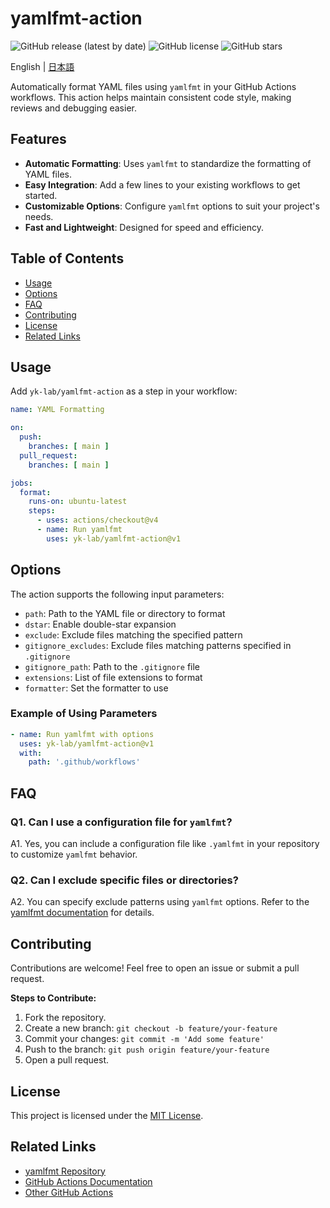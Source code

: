 # yamlfmt-action

![GitHub release (latest by date)](https://img.shields.io/github/v/release/yk-lab/yamlfmt-action)
![GitHub license](https://img.shields.io/github/license/yk-lab/yamlfmt-action)
![GitHub stars](https://img.shields.io/github/stars/yk-lab/yamlfmt-action?style=social)

English | [日本語](README.ja.md)

Automatically format YAML files using `yamlfmt` in your GitHub Actions workflows. This action helps maintain consistent code style, making reviews and debugging easier.

## Features

- **Automatic Formatting**: Uses `yamlfmt` to standardize the formatting of YAML files.
- **Easy Integration**: Add a few lines to your existing workflows to get started.
- **Customizable Options**: Configure `yamlfmt` options to suit your project's needs.
- **Fast and Lightweight**: Designed for speed and efficiency.

## Table of Contents

- [Usage](#usage)
- [Options](#options)
- [FAQ](#faq)
- [Contributing](#contributing)
- [License](#license)
- [Related Links](#related-links)

## Usage

Add `yk-lab/yamlfmt-action` as a step in your workflow:

```yaml
name: YAML Formatting

on:
  push:
    branches: [ main ]
  pull_request:
    branches: [ main ]

jobs:
  format:
    runs-on: ubuntu-latest
    steps:
      - uses: actions/checkout@v4
      - name: Run yamlfmt
        uses: yk-lab/yamlfmt-action@v1
```

## Options

The action supports the following input parameters:

- `path`: Path to the YAML file or directory to format
- `dstar`: Enable double-star expansion
- `exclude`: Exclude files matching the specified pattern
- `gitignore_excludes`: Exclude files matching patterns specified in `.gitignore`
- `gitignore_path`: Path to the `.gitignore` file
- `extensions`: List of file extensions to format
- `formatter`: Set the formatter to use

### Example of Using Parameters

```yaml
- name: Run yamlfmt with options
  uses: yk-lab/yamlfmt-action@v1
  with:
    path: '.github/workflows'
```

## FAQ

### Q1. Can I use a configuration file for `yamlfmt`?

A1. Yes, you can include a configuration file like `.yamlfmt` in your repository to customize `yamlfmt` behavior.

### Q2. Can I exclude specific files or directories?

A2. You can specify exclude patterns using `yamlfmt` options. Refer to the [yamlfmt documentation](https://github.com/google/yamlfmt) for details.

## Contributing

Contributions are welcome! Feel free to open an issue or submit a pull request.

**Steps to Contribute:**

1. Fork the repository.
2. Create a new branch: `git checkout -b feature/your-feature`
3. Commit your changes: `git commit -m 'Add some feature'`
4. Push to the branch: `git push origin feature/your-feature`
5. Open a pull request.

## License

This project is licensed under the [MIT License](LICENSE).

## Related Links

- [yamlfmt Repository](https://github.com/google/yamlfmt)
- [GitHub Actions Documentation](https://docs.github.com/en/actions)
- [Other GitHub Actions](https://github.com/marketplace?type=actions)
